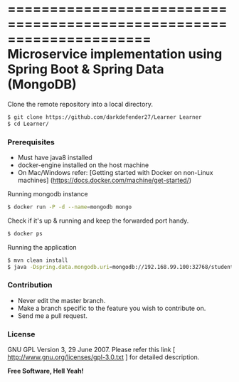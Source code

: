 =====================================================================
Microservice implementation using Spring Boot & Spring Data (MongoDB)
=====================================================================

Clone the remote repository into a local directory.

```sh
$ git clone https://github.com/darkdefender27/Learner Learner
$ cd Learner/
```


### Prerequisites

* Must have java8 installed
* docker-engine installed on the host machine
* On Mac/Windows refer: [Getting started with Docker on non-Linux machines] (https://docs.docker.com/machine/get-started/)


Running mongodb instance

```sh
$ docker run -P -d --name=mongodb mongo
```

Check if it's up & running and keep the forwarded port handy.

```sh
$ docker ps
```


Running the application

```sh
$ mvn clean install
$ java -Dspring.data.mongodb.uri=mongodb://192.168.99.100:32768/studentprofile -jar target/learner-service-0.0.1-SNAPSHOT.jar
````


### Contribution

* Never edit the master branch.
* Make a branch specific to the feature you wish to contribute on.
* Send me a pull request.


### License

GNU GPL Version 3, 29 June 2007.
Please refer this link [ http://www.gnu.org/licenses/gpl-3.0.txt ]
for detailed description.



**Free Software, Hell Yeah!**
